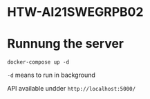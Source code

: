 # HTW-AI21SWEGRPB02

# Runnung the server
`docker-compose up -d`

`-d` means to run in background

API available undder `http://localhost:5000/` 